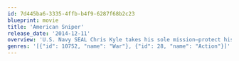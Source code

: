 ```yaml
---
id: 7d445ba6-3335-4ffb-b4f9-6287f68b2c23
blueprint: movie
title: 'American Sniper'
release_date: '2014-12-11'
overview: 'U.S. Navy SEAL Chris Kyle takes his sole mission—protect his comrades—to heart and becomes one of the most lethal snipers in American history. His pinpoint accuracy not only saves countless lives but also makes him a prime target of insurgents. Despite grave danger and his struggle to be a good husband and father to his family back in the States, Kyle serves four tours of duty in Iraq. However, when he finally returns home, he finds that he cannot leave the war behind.'
genres: '[{"id": 10752, "name": "War"}, {"id": 28, "name": "Action"}]'
---
```

